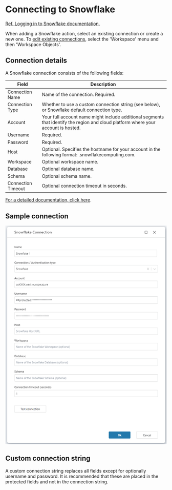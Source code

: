 # Connecting to Snowflake

[Ref. Logging in to Snowflake documentation.](https://docs.snowflake.com/en/user-guide/connecting )

When adding a Snowflake action, select an existing connection or create a new one. 
To [edit existing connections](../../workspaces/workspace-objects.md), select the 'Workspace' menu and then 'Workspace Objects'.

## Connection details

A Snowflake connection consists of the following fields:

| Field | Description |
| --------------------- | -------------------------------------------------------------------- |
| Connection Name | Name of the connection. Required. |
| Connection Type | Whether to use a custom connection string (see below), or Snowflake default connection type. |
| Account | Your full account name might include additional segments that identify the region and cloud platform where your account is hosted. |
| Username | Required. |
| Password | Required. |
| Host | Optional. Specifies the hostname for your account in the following format: <ACCOUNT>.snowflakecomputing.com. |
| Workspace | Optional workspace name. |
| Database |  Optional database name. |
| Schema | Optional schema name. |
| Connection Timeout | Optional connection timeout in seconds. | 

[For a detailed documentation, click here](https://github.com/snowflakedb/snowflake-connector-net/blob/master/doc/Connecting.md).

## Sample connection 
![img](../../../../images/flow/action-snowflake-connection.png)

## Custom connection string

A custom connection string replaces all fields except for optionally username and password. It is recommended that these are placed in the protected fields and not in the connection string.
